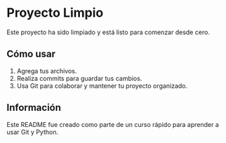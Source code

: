 # Proyecto Limpio

Este proyecto ha sido limpiado y está listo para comenzar desde cero.

## Cómo usar
1. Agrega tus archivos.
2. Realiza commits para guardar tus cambios.
3. Usa Git para colaborar y mantener tu proyecto organizado.

## Información
Este README fue creado como parte de un curso rápido para aprender a usar Git y Python.
